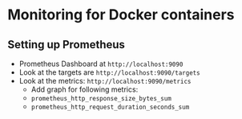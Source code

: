 # Monitoring for Docker containers

## Setting up Prometheus

* Prometheus Dashboard at `http://localhost:9090`
* Look at the targets are `http://localhost:9090/targets`
* Look at the metrics: `http://localhost:9090/metrics`
  * Add graph for following metrics:
  * `prometheus_http_response_size_bytes_sum`
  * `prometheus_http_request_duration_seconds_sum`

